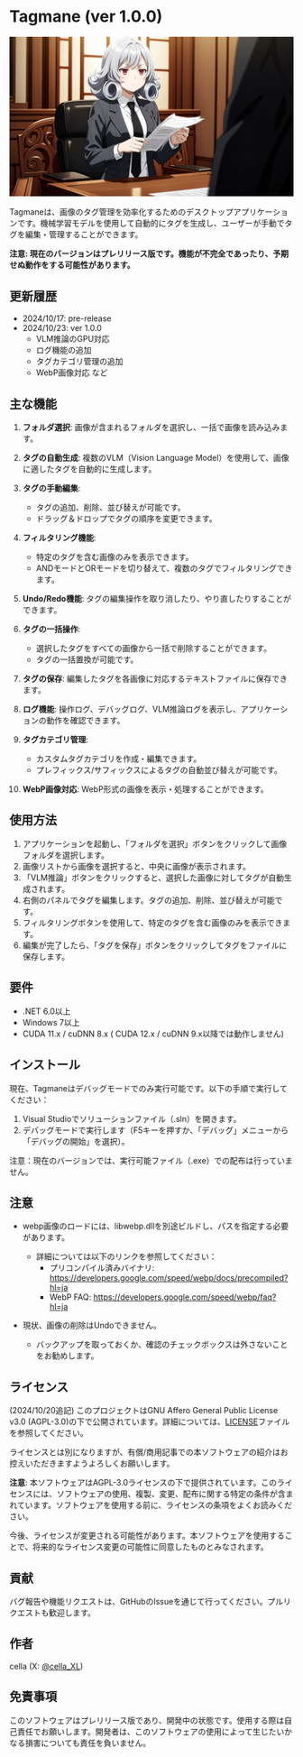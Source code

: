 # Tagmane (ver 1.0.0)

![Tagmane Cover](asset/cover.png)

Tagmaneは、画像のタグ管理を効率化するためのデスクトップアプリケーションです。機械学習モデルを使用して自動的にタグを生成し、ユーザーが手動でタグを編集・管理することができます。

**注意: 現在のバージョンはプレリリース版です。機能が不完全であったり、予期せぬ動作をする可能性があります。**

## 更新履歴

- 2024/10/17: pre-release
- 2024/10/23: ver 1.0.0
  - VLM推論のGPU対応
  - ログ機能の追加
  - タグカテゴリ管理の追加
  - WebP画像対応 など

## 主な機能

1. **フォルダ選択**: 画像が含まれるフォルダを選択し、一括で画像を読み込みます。

2. **タグの自動生成**: 複数のVLM（Vision Language Model）を使用して、画像に適したタグを自動的に生成します。

3. **タグの手動編集**: 
   - タグの追加、削除、並び替えが可能です。
   - ドラッグ＆ドロップでタグの順序を変更できます。

4. **フィルタリング機能**: 
   - 特定のタグを含む画像のみを表示できます。
   - ANDモードとORモードを切り替えて、複数のタグでフィルタリングできます。

5. **Undo/Redo機能**: タグの編集操作を取り消したり、やり直したりすることができます。

6. **タグの一括操作**: 
   - 選択したタグをすべての画像から一括で削除することができます。
   - タグの一括置換が可能です。

7. **タグの保存**: 編集したタグを各画像に対応するテキストファイルに保存できます。

8. **ログ機能**: 操作ログ、デバッグログ、VLM推論ログを表示し、アプリケーションの動作を確認できます。

9. **タグカテゴリ管理**: 
   - カスタムタグカテゴリを作成・編集できます。
   - プレフィックス/サフィックスによるタグの自動並び替えが可能です。

10. **WebP画像対応**: WebP形式の画像を表示・処理することができます。

## 使用方法

1. アプリケーションを起動し、「フォルダを選択」ボタンをクリックして画像フォルダを選択します。
2. 画像リストから画像を選択すると、中央に画像が表示されます。
3. 「VLM推論」ボタンをクリックすると、選択した画像に対してタグが自動生成されます。
4. 右側のパネルでタグを編集します。タグの追加、削除、並び替えが可能です。
5. フィルタリングボタンを使用して、特定のタグを含む画像のみを表示できます。
6. 編集が完了したら、「タグを保存」ボタンをクリックしてタグをファイルに保存します。

## 要件

- .NET 6.0以上
- Windows 7以上
- CUDA 11.x / cuDNN 8.x ( CUDA 12.x / cuDNN 9.x以降では動作しません)

## インストール

現在、Tagmaneはデバッグモードでのみ実行可能です。以下の手順で実行してください：

1. Visual Studioでソリューションファイル（.sln）を開きます。
2. デバッグモードで実行します（F5キーを押すか、「デバッグ」メニューから「デバッグの開始」を選択）。

注意：現在のバージョンでは、実行可能ファイル（.exe）での配布は行っていません。

## 注意

- webp画像のロードには、libwebp.dllを別途ビルドし、パスを指定する必要があります。
  - 詳細については以下のリンクを参照してください：
    - プリコンパイル済みバイナリ: https://developers.google.com/speed/webp/docs/precompiled?hl=ja
    - WebP FAQ: https://developers.google.com/speed/webp/faq?hl=ja

- 現状、画像の削除はUndoできません。
  - バックアップを取っておくか、確認のチェックボックスは外さないことをお勧めします。

## ライセンス

(2024/10/20追記) このプロジェクトはGNU Affero General Public License v3.0 (AGPL-3.0)の下で公開されています。詳細については、[LICENSE](LICENSE)ファイルを参照してください。

ライセンスとは別になりますが、有償/商用記事での本ソフトウェアの紹介はお控えいただきますようよろしくお願いします。

**注意**: 本ソフトウェアはAGPL-3.0ライセンスの下で提供されています。このライセンスには、ソフトウェアの使用、複製、変更、配布に関する特定の条件が含まれています。ソフトウェアを使用する前に、ライセンスの条項をよくお読みください。

今後、ライセンスが変更される可能性があります。本ソフトウェアを使用することで、将来的なライセンス変更の可能性に同意したものとみなされます。

## 貢献

バグ報告や機能リクエストは、GitHubのIssueを通じて行ってください。プルリクエストも歓迎します。

## 作者

cella (X: [@cella_XL](https://x.com/cella_XL))

## 免責事項

このソフトウェアはプレリリース版であり、開発中の状態です。使用する際は自己責任でお願いします。開発者は、このソフトウェアの使用によって生じたいかなる損害についても責任を負いません。
